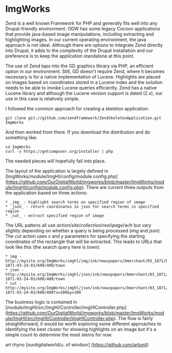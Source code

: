 ImgWorks
========

Zend is a well known Framework for PHP and generally  fits well into any
Drupal-friendly environment. ODW has some legacy Cocoon applications that
provide java-based image manipulations, including extracting and
highlighting images. In our current operating environment, the java
approach is not ideal. Although there are options to integrate Zend
directly into Drupal, it adds to the complexity of the Drupal installation
and our preference is to keep the application standalone at this point.

The use of Zend taps into the GD graphics library via PHP, an efficient
option in our environment. Still, GD doesn't require Zend, where it becomes
necessary is for a native implementation of Lucene. Highlights are placed
on images based on coordinates stored in a Lucene index and the solution
needs to be able to invoke Lucene queries efficiently. Zend has a native
Lucene library and although the Lucene version support is dated (2.x), our
use in this case is relatively simple.

I followed the common approach for creating a skeleton application:

```
git clone git://github.com/zendframework/ZendSkeletonApplication.git ImgWorks
```

And then worked from there. If you download the distribution and do
something like:

```
cd ImgWorks
curl -s https://getcomposer.org/installer | php
```

The needed pieces will hopefully fall into place.

The layout of the application is largely defined in
[ImgWorks/module/ImgHl/config/module.config.php] (https://github.com/OurDigitalWorld/imgworks/blob/master/ImgWorks/module/ImgHl/config/module.config.php).
There are current three outputs from the application based on three
actions:

```
* _img_ - highlight search terms on specified region of image
* _json_ - return coordinates in json for search terms in specified region
* _cut_ - extract specified region of image
```

The URL pattens all use _action_/_site_/_collection_/_reel_/_page_/_w_/_h_
but vary slightly depending on whether a query is being processed (_img_
and _json_). The _cut_ action uses _x_ and _y_ parameters for specifying
the starting coordinates of the rectangle that will be extracted. This
leads to URLs that look like this (the search query here is _town_):

```
* img - http://mysite.org/ImgWorks/imghl/img/ink/newspapers/bmerchant/03_1871/BM-1871-03-24-03/600/400/town
* json - http://mysite.org/ImgWorks/imghl/json/ink/newspapers/bmerchant/03_1871/BM-1871-03-24-03/600/400/town
* cut - http://mysite.org/ImgWorks/imghl/json/ink/newspapers/bmerchant/03_1871/BM-1871-03-24-03/600/400?x=200&y=300
```

The business logic is contained in 
[module/ImgHl/src/ImgHl/Controller/ImgHlController.php] (https://github.com/OurDigitalWorld/imgworks/blob/master/ImgWorks/module/ImgHl/src/ImgHl/Controller/ImgHlController.php). 
The flow is fairly straightforward, it would be worth exploring some
different approaches to identifying the best _cluster_ for showing
highlights on an image but it's a simple count to determine the most stems 
for now.

art rhyno [ourdigitalworld/u. of windsor] (https://github.com/artunit)
